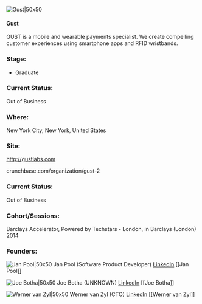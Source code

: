 

![Gust|50x50](https://apimg.techstars.com/connect/images/image_files/542434efa4f36ac58c000002/original/logo-square.png)

#### Gust
GUST is a mobile and wearable payments specialist. We create compelling customer experiences using smartphone apps and RFID wristbands.

### Stage: 
 - Graduate 

### Current Status: 
Out of Business

### Where:
New York City, New York, United States

### Site:
http://gustlabs.com



crunchbase.com/organization/gust-2

### Current Status: 
Out of Business

### Cohort/Sessions: 
Barclays Accelerator, Powered by Techstars - London, in Barclays (London) 2014

### Founders: 

![Jan Pool|50x50](https://apimg.techstars.com/connect/images/image_files/542435cfa4f36a0c7300000b/original/Jan_Pool_Profile_-_Rectangular.jpg) Jan Pool (Software Product Developer) [LinkedIn](https://linkedin.com/in/janpool) [[Jan Pool]]

![Joe Botha|50x50](https://apimg.techstars.com/connect/images/image_files/54244460a4f36aeb0f000001/original/joe-profile-2.jpg) Joe Botha (UNKNOWN) [LinkedIn](https://linkedin.com/in/bothajoe) [[Joe Botha]]

![Werner van Zyl|50x50](https://apimg.techstars.com/connect/images/image_files/53b2/f1f3/168d/3305/4f00/0001/original/10446723_10152534677845505_110541252504660830_n.jpg) Werner van Zyl (CTO) [LinkedIn](https://linkedin.com/in/willem-heber-werner-van-zyl-b5291157) [[Werner van Zyl]]



